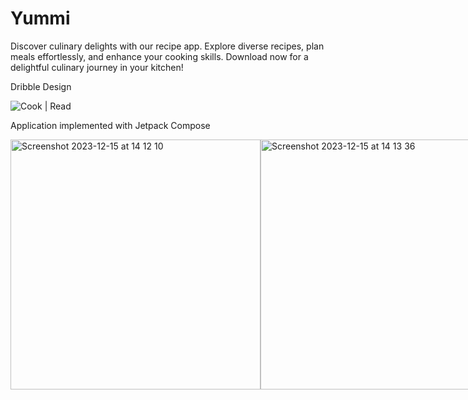 # Yummi
Discover culinary delights with our recipe app. Explore diverse recipes, plan meals effortlessly, and enhance your cooking skills. Download now for a delightful culinary journey in your kitchen!

Dribble Design

![Cook | Read](https://github.com/DerekWasswa/Yummi/assets/9701272/1967f7e0-cd76-4dff-a025-b8d6b44b4335)

Application implemented with Jetpack Compose

<div style="display: flex; justify-content: space-between;">
  <img width="400" alt="Screenshot 2023-12-15 at 14 12 10" src="https://github.com/DerekWasswa/Yummi/assets/9701272/7d792a06-b0db-4a45-ae72-6fb0e8e55630">
  <img width="400" alt="Screenshot 2023-12-15 at 14 13 36" src="https://github.com/DerekWasswa/Yummi/assets/9701272/bde72497-3101-4754-9e7c-2f475c0405fb">
</div>
